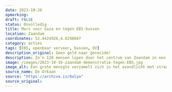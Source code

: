 ```yaml
---
date: 2023-10-26
opmerking: 
draft: FALSE
status: Onvolledig
title: Mars voor Gaza en tegen EBS-bussen
location: Zaandam
coordinates: 52.4424926,4.8298607
category: acties
tags: [EBS, openbaar vervoer, bussen, OV]
description_original: Geen geld naar genocide!
description: Zo'n 120 mensen lopen door het centrum van Zaandam in een mars voor Gaza en tegen EBS-bussen. De vervoersregio is van plan een contract te tekenen met EBS, een "Israëlisch" bedrijf dat op een VN-sanctielijst staat wegens mensenrechtenschendingen.
image: /images/2023-10-16-zaandam-demonstratie-tegen-EBS.jpg
image_alt: Een grote menigte verzamelt zich in het avondlicht met straatlantaarns rond een podium. Op het geeft iemand een toespraak. Ook staan er verschillende mensen op het podium die prominent een grote Palestijnse vlag omhoog gehouden. Mensen in de menigte dragen voornamelijk jassen en hoodies, wat aangeeft dat het een koele avond is. Een aanzienlijke hoeveelheid oranje-rode rook waait in de lucht en verduistert sommige delen van de scène.
source_name: De Orkaan
source: "https://archive.is/0alya"
source_original: 
---
```

